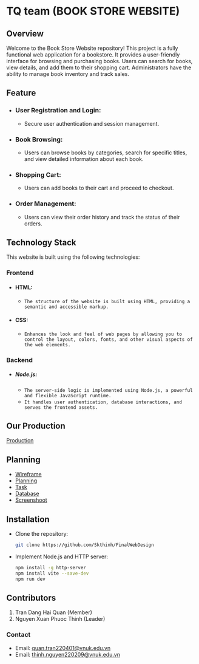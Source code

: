 # TQ team (BOOK STORE WEBSITE)

## Overview 

Welcome to the Book Store Website repository! This project is a fully functional web application for a bookstore. It provides a user-friendly interface for browsing and purchasing books. Users can search for books, view details, and add them to their shopping cart. Administrators have the ability to manage book inventory and track sales.
## Feature

- ### User Registration and Login:
  - Secure user authentication and session management.
- ### Book Browsing:
  - Users can browse books by categories, search for specific titles, and view detailed information about each book.
- ### Shopping Cart:
  - Users can add books to their cart and proceed to checkout.
- ### Order Management:
  - Users can view their order history and track the status of their orders.

## Technology Stack
This website is built using the following technologies:
### Frontend
-  #### HTML:
   - `The structure of the website is built using HTML, providing a semantic and accessible markup.`
-  #### CSS:
   - `Enhances the look and feel of web pages by allowing you to control the layout, colors, fonts, and other visual aspects of the web elements.`
### Backend
-  ##### Node.js:
   - `The server-side logic is implemented using Node.js, a powerful and flexible JavaScript runtime.`
   - `It handles user authentication, database interactions, and serves the frontend assets.`

## Our Production
 [Production](https://github.com/Skthinh/FinalWebDesign/edit/main/README.md)

## Planning
- [Wireframe](https://www.figma.com/design/CaQzi3w93uKhPDqbDrrbpV/Book-Store?node-id=0-1&t=6VGGmWXHCQepbn1W-0)
- [Planning](Plan/Readme.md)
- [Task](Plan/Task/readme.md)
- [Database](https://dbdiagram.io/d/Book-Store-667d2f599939893dae6aa4a8)
- [Screenshoot](Plan/Screenshoot/Readme.md)
## Installation
- Clone the repository:
  ```bash
  git clone https://github.com/Skthinh/FinalWebDesign
- Implement Node.js and HTTP server:
  ```bash
  npm install -g http-server
  npm install vite --save-dev
  npm run dev
## Contributors
1. Tran Dang Hai Quan (Member)
2. Nguyen Xuan Phuoc Thinh (Leader)

### Contact
* Email: quan.tran220401@vnuk.edu.vn
* Email: thinh.nguyen220209@vnuk.edu.vn
